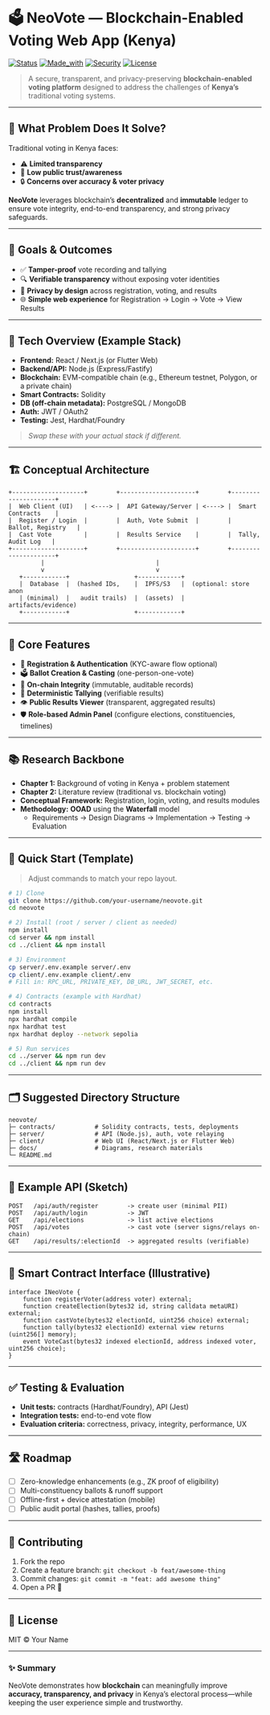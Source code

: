 # 🗳️ NeoVote — Blockchain-Enabled Voting Web App (Kenya)

[![Status](https://img.shields.io/badge/status-active-brightgreen)]()
[![Made_with](https://img.shields.io/badge/made%20with-Blockchain,%20Web-blue)]()
[![Security](https://img.shields.io/badge/focus-security%20%26%20privacy-critical)]()
[![License](https://img.shields.io/badge/license-MIT-lightgrey)]()

> A secure, transparent, and privacy-preserving **blockchain-enabled voting platform** designed to address the challenges of **Kenya’s** traditional voting systems.

---

## 📌 What Problem Does It Solve?
Traditional voting in Kenya faces:
- ⚠️ **Limited transparency**
- 🧩 **Low public trust/awareness**
- 🔒 **Concerns over accuracy & voter privacy**

**NeoVote** leverages blockchain’s **decentralized** and **immutable** ledger to ensure vote integrity, end-to-end transparency, and strong privacy safeguards.

---

## 🎯 Goals & Outcomes
- ✅ **Tamper-proof** vote recording and tallying  
- 🔍 **Verifiable transparency** without exposing voter identities  
- 🔐 **Privacy by design** across registration, voting, and results  
- 🌐 **Simple web experience** for Registration → Login → Vote → View Results

---

## 🧰 Tech Overview (Example Stack)
- **Frontend:** React / Next.js (or Flutter Web)
- **Backend/API:** Node.js (Express/Fastify)
- **Blockchain:** EVM-compatible chain (e.g., Ethereum testnet, Polygon, or a private chain)
- **Smart Contracts:** Solidity
- **DB (off-chain metadata):** PostgreSQL / MongoDB
- **Auth:** JWT / OAuth2
- **Testing:** Jest, Hardhat/Foundry

> _Swap these with your actual stack if different._

---

## 🏗️ Conceptual Architecture

```
+--------------------+        +---------------------+        +---------------------+
|  Web Client (UI)   | <----> |  API Gateway/Server | <----> |  Smart Contracts    |
|  Register / Login  |        |  Auth, Vote Submit  |        |  Ballot, Registry   |
|  Cast Vote         |        |  Results Service    |        |  Tally, Audit Log   |
+--------------------+        +---------------------+        +---------------------+
         |                               |
         v                               v
   +------------+                  +------------+
   |  Database  |  (hashed IDs,    |  IPFS/S3   |  (optional: store anon
   | (minimal)  |   audit trails)  |  (assets)  |   artifacts/evidence)
   +------------+                  +------------+
```

---

## 🔑 Core Features
- 🔐 **Registration & Authentication** (KYC-aware flow optional)
- 🗳️ **Ballot Creation & Casting** (one-person-one-vote)
- 🔏 **On-chain Integrity** (immutable, auditable records)
- 🧮 **Deterministic Tallying** (verifiable results)
- 👁️ **Public Results Viewer** (transparent, aggregated results)
- 🛡️ **Role-based Admin Panel** (configure elections, constituencies, timelines)

---

## 📚 Research Backbone
- **Chapter 1:** Background of voting in Kenya + problem statement  
- **Chapter 2:** Literature review (traditional vs. blockchain voting)  
- **Conceptual Framework:** Registration, login, voting, and results modules  
- **Methodology:** **OOAD** using the **Waterfall** model  
  - Requirements → Design Diagrams → Implementation → Testing → Evaluation

---

## 🚀 Quick Start (Template)
> Adjust commands to match your repo layout.

```bash
# 1) Clone
git clone https://github.com/your-username/neovote.git
cd neovote

# 2) Install (root / server / client as needed)
npm install
cd server && npm install
cd ../client && npm install

# 3) Environment
cp server/.env.example server/.env
cp client/.env.example client/.env
# Fill in: RPC_URL, PRIVATE_KEY, DB_URL, JWT_SECRET, etc.

# 4) Contracts (example with Hardhat)
cd contracts
npm install
npx hardhat compile
npx hardhat test
npx hardhat deploy --network sepolia

# 5) Run services
cd ../server && npm run dev
cd ../client && npm run dev
```

---

## 🗂️ Suggested Directory Structure
```
neovote/
├─ contracts/           # Solidity contracts, tests, deployments
├─ server/              # API (Node.js), auth, vote relaying
├─ client/              # Web UI (React/Next.js or Flutter Web)
├─ docs/                # Diagrams, research materials
└─ README.md
```

---

## 📑 Example API (Sketch)
```
POST   /api/auth/register        -> create user (minimal PII)
POST   /api/auth/login           -> JWT
GET    /api/elections            -> list active elections
POST   /api/votes                -> cast vote (server signs/relays on-chain)
GET    /api/results/:electionId  -> aggregated results (verifiable)
```

---

## 🔗 Smart Contract Interface (Illustrative)
```solidity
interface INeoVote {
    function registerVoter(address voter) external;
    function createElection(bytes32 id, string calldata metaURI) external;
    function castVote(bytes32 electionId, uint256 choice) external;
    function tally(bytes32 electionId) external view returns (uint256[] memory);
    event VoteCast(bytes32 indexed electionId, address indexed voter, uint256 choice);
}
```

---

## ✅ Testing & Evaluation
- **Unit tests:** contracts (Hardhat/Foundry), API (Jest)
- **Integration tests:** end-to-end vote flow
- **Evaluation criteria:** correctness, privacy, integrity, performance, UX

---

## 🛣️ Roadmap
- [ ] Zero-knowledge enhancements (e.g., ZK proof of eligibility)
- [ ] Multi-constituency ballots & runoff support
- [ ] Offline-first + device attestation (mobile)
- [ ] Public audit portal (hashes, tallies, proofs)

---

## 🤝 Contributing
1. Fork the repo  
2. Create a feature branch: `git checkout -b feat/awesome-thing`  
3. Commit changes: `git commit -m "feat: add awesome thing"`  
4. Open a PR 🚀

---

## 📜 License
MIT © Your Name

---

### ✨ Summary
NeoVote demonstrates how **blockchain** can meaningfully improve **accuracy, transparency, and privacy** in Kenya’s electoral process—while keeping the user experience simple and trustworthy.
